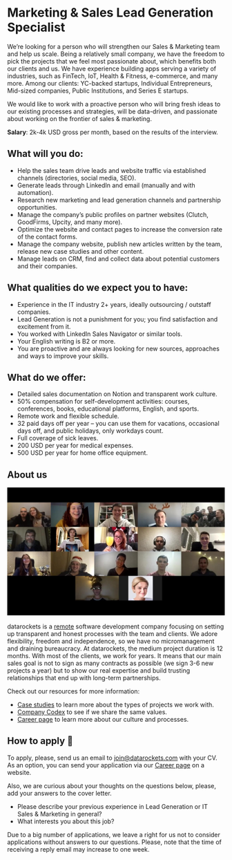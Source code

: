 # Marketing & Sales Lead Generation Specialist

We’re looking for a person who will strengthen our Sales & Marketing team and help us scale. Being a relatively small company, we have the freedom to pick the projects that we feel most passionate about, which benefits both our clients and us. We have experience building apps serving a variety of industries, such as FinTech, IoT, Health & Fitness, e-commerce, and many more.
Among our clients: YC-backed startups, Individual Entrepreneurs, Mid-sized companies, Public Institutions, and Series E startups.

We would like to work with a proactive person who will bring fresh ideas to our existing processes and strategies, will be data-driven, and passionate about working on the frontier of sales & marketing.

**Salary**: 2k-4k USD gross per month, based on the results of the interview.


## What will you do:
- Help the sales team drive leads and website traffic via established channels (directories, social media, SEO).
- Generate leads through LinkedIn and email (manually and with automation).
- Research new marketing and lead generation channels and partnership opportunities.
- Manage the company’s public profiles on partner websites (Clutch, GoodFirms, Upcity, and many more). 
- Optimize the website and contact pages to increase the conversion rate of the contact forms.
- Manage the company website, publish new articles written by the team, release new case studies and other content. 
- Manage leads on CRM, find and collect data about potential customers and their companies.


## What qualities do we expect you to have:
- Experience in the IT industry 2+ years, ideally outsourcing / outstaff companies.
- Lead Generation is not a punishment for you; you find satisfaction and excitement from it. 
- You worked with LinkedIn Sales Navigator or similar tools.
- Your English writing is B2 or more.
- You are proactive and are always looking for new sources, approaches and ways to improve your skills. 


## What do we offer:

- Detailed sales documentation on Notion and transparent work culture. 
- 50% compensation for self-development activities: courses, conferences, books, educational platforms, English, and sports.
- Remote work and flexible schedule.
- 32 paid days off per year – you can use them for vacations, occasional days off, and public holidays, only workdays count.
- Full coverage of sick leaves.
- 200 USD per year for medical expenses.
- 500 USD per year for home office equipment.


## About us

[![datarockets team](https://github.com/datarockets/career/blob/master/images/photo%20from%20New%20Year%20party.3.jpg)](https://www.instagram.com/datarockets/)


datarockets is a [remote](https://github.com/datarockets/career#remote) software development company focusing on setting up transparent and honest processes with the team and clients. We adore flexibility, freedom and independence, so we have no micromanagement and draining bureaucracy. 
At datarockets, the medium project duration is 12 months. With most of the clients, we work for years. It means that our main sales goal is not to sign as many contracts as possible (we sign 3-6 new projects a year) but to show our real expertise and build trusting relationships that end up with long-term partnerships.

Check out our resources for more information:

- [Case studies](https://datarockets.com/case-studies/) to learn more about the types of projects we work with.
- [Company Codex](https://github.com/datarockets/career#work-as-a-team-with-clients) to see if we share the same values.
- [Career page](https://datarockets.com/career/) to learn more about our culture and processes.


## How to apply 💌

To apply, please, send us an email to [join@datarockets.com](mailto:join@datarockets.com) with your CV. 
As an option, you can send your application via our [Career page](https://datarockets.com/career/) on a website. 

Also, we are curious about your thoughts on the questions below, please, add your answers to the cover letter.

- Please describe your previous experience in Lead Generation or IT Sales & Marketing in general?
- What interests you about this job?

Due to a big number of applications, we leave a right for us not to consider applications without answers to our questions. Please, note that the time of receiving a reply email may increase to one week.
